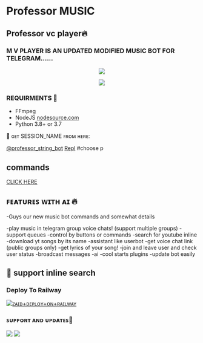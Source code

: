 # Professor MUSIC
<h2 align="centre"> Professor vc player🔥</h2>

### M V PLAYER IS AN UPDATED MODIFIED MUSIC BOT FOR TELEGRAM......

<p align="center"><a href="https://t.me/Professor_Ashu"><img src="https://telegra.ph/file/3d8d0ef5d0e0818b30b82.jpg" ></a></p>
<p align="center">
    <a href="https://www.python.org/" alt="made-with-python"> <img src="https://img.shields.io/badge/Made%20with-Python-black.svg?style=flat-square&logo=python&logoColor=blue&color=red" /></a>


<h3>REQUIRMENTS 📝</h3>

- FFmpeg
- NodeJS [nodesource.com](https://nodesource.com/)
- Python 3.8+ or 3.7


🧪 ɢᴇᴛ SESSION_NAME ꜰʀᴏᴍ ʜᴇʀᴇ:

[@professor_string_bot](https://t.me/Get_String_bot)
[Repl](https://replit.com/@Darkphoenix2601/Pyrogram-String-Session) #choose p




## commands 

[CLICK HERE](https://t.me/Miss_AkshiV1_Updates/9)


## ꜰᴇᴀᴛᴜʀᴇꜱ ᴡɪᴛʜ ᴀɪ 🔥️

-Guys our new music bot commands and somewhat details 

-play music in telegram group voice chats! (support multiple groups)
-support queues 
-control by buttons or commands
-search for youtube inline 
-download yt songs by its name
-assistant like userbot
-get voice chat link (public groups only)
-get lyrics of your song!
-join and leave user and check user status
-broadcast messages 
-ai
-cool starts plugins
-update bot easily

## 🔎 support inline search

### Deploy To Railway

[![ᴢᴀɪᴅ+ᴅᴇᴘʟᴏʏ+ᴏɴ+ʀᴀɪʟᴡᴀʏ](https://railway.app/button.svg)](https://railway.app/new/template?template=https://github.com/darkphoenix2601/music_op&envs=SESSION_NAME,BOT_TOKEN,ASS_ID,OWNER_ID,GROUP_SUPPORT,UPDATES_CHANNEL,API_ID,API_HASH,SUDO_USERS,DURATION_LIMIT,LOG_GROUP_ID,MONGO_DB_URI)




### ꜱᴜᴘᴘᴏʀᴛ ᴀɴᴅ ᴜᴘᴅᴀᴛᴇꜱ🎑
<a href="https://t.me/Miss_AkshiV1_Support"><img src="https://img.shields.io/badge/Join-Group%20Support-blue.svg?style=for-the-badge&logo=Telegram"></a> <a href="https://t.me/Professor_Ashu"><img src="https://img.shields.io/badge/Join-Updates%20Channel-blue.svg?style=for-the-badge&logo=Telegram"></a>

